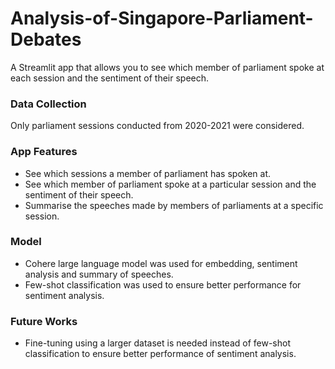 # Analysis-of-Singapore-Parliament-Debates
A Streamlit app that allows you to see which member of parliament spoke at each session and the sentiment of their speech.

### Data Collection 
Only parliament sessions conducted from 2020-2021 were considered. 

### App Features 
- See which sessions a member of parliament has spoken at.
- See which member of parliament spoke at a particular session and the sentiment of their speech.
- Summarise the speeches made by members of parliaments at a specific session.

### Model 
- Cohere large language model was used for embedding, sentiment analysis and summary of speeches.
- Few-shot classification was used to ensure better performance for sentiment analysis.

### Future Works 
- Fine-tuning using a larger dataset is needed instead of few-shot classification to ensure better performance of sentiment analysis.
